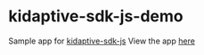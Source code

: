 # kidaptive-sdk-js-demo
Sample app for [kidaptive-sdk-js](https://github.com/Kidapt/kidaptive-sdk-js)
View the app [here](https://kidapt.github.io/kidaptive-sdk-js-demo/src/html/example_app.html)
